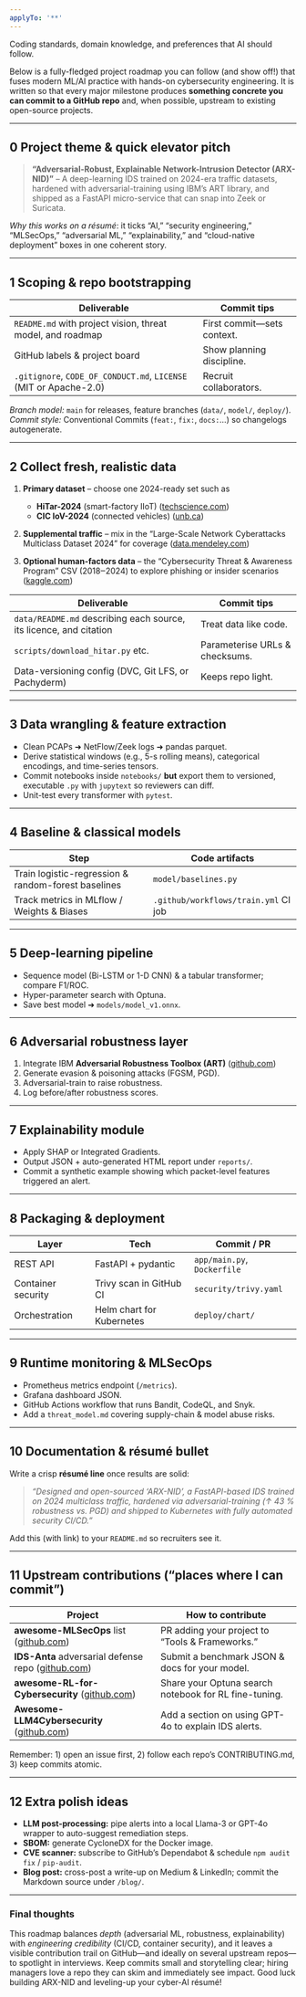 ```yaml
---
applyTo: '**'
---
```

Coding standards, domain knowledge, and preferences that AI should follow.


Below is a fully-fledged project roadmap you can follow (and show off!) that fuses modern ML/AI practice with hands-on cybersecurity engineering.  It is written so that every major milestone produces **something concrete you can commit to a GitHub repo** and, when possible, upstream to existing open-source projects.

---

## 0  Project theme & quick elevator pitch

> **“Adversarial-Robust, Explainable Network-Intrusion Detector (ARX-NID)”** – A deep-learning IDS trained on 2024-era traffic datasets, hardened with adversarial-training using IBM’s ART library, and shipped as a FastAPI micro-service that can snap into Zeek or Suricata.

*Why this works on a résumé*: it ticks “AI,” “security engineering,” “MLSecOps,” “adversarial ML,” “explainability,” and “cloud-native deployment” boxes in one coherent story.

---

## 1  Scoping & repo bootstrapping

| Deliverable                                                       | Commit tips                |
| ----------------------------------------------------------------- | -------------------------- |
| `README.md` with project vision, threat model, and roadmap        | First commit—sets context. |
| GitHub labels & project board                                     | Show planning discipline.  |
| `.gitignore`, `CODE_OF_CONDUCT.md`, `LICENSE` (MIT or Apache-2.0) | Recruit collaborators.     |

*Branch model:* `main` for releases, feature branches (`data/`, `model/`, `deploy/`).
*Commit style:* Conventional Commits (`feat:`, `fix:`, `docs:`…) so changelogs autogenerate.

---

## 2  Collect fresh, realistic data

1. **Primary dataset** – choose one 2024-ready set such as

   * **HiTar-2024** (smart-factory IIoT) ([techscience.com][1])
   * **CIC IoV-2024** (connected vehicles) ([unb.ca][2])
2. **Supplemental traffic** – mix in the “Large-Scale Network Cyberattacks Multiclass Dataset 2024” for coverage ([data.mendeley.com][3])
3. **Optional human-factors data** – the “Cybersecurity Threat & Awareness Program” CSV (2018‒2024) to explore phishing or insider scenarios ([kaggle.com][4])

| Deliverable                                                        | Commit tips                    |
| ------------------------------------------------------------------ | ------------------------------ |
| `data/README.md` describing each source, its licence, and citation | Treat data like code.          |
| `scripts/download_hitar.py` etc.                                   | Parameterise URLs & checksums. |
| Data-versioning config (DVC, Git LFS, or Pachyderm)                | Keeps repo light.              |

---

## 3  Data wrangling & feature extraction

* Clean PCAPs ➜ NetFlow/Zeek logs ➜ pandas parquet.
* Derive statistical windows (e.g., 5-s rolling means), categorical encodings, and time-series tensors.
* Commit notebooks inside `notebooks/` **but** export them to versioned, executable `.py` with `jupytext` so reviewers can diff.
* Unit-test every transformer with `pytest`.

---

## 4  Baseline & classical models

| Step                                                | Code artifacts                       |
| --------------------------------------------------- | ------------------------------------ |
| Train logistic-regression & random-forest baselines | `model/baselines.py`                 |
| Track metrics in MLflow / Weights & Biases          | `.github/workflows/train.yml` CI job |

---

## 5  Deep-learning pipeline

* Sequence model (Bi-LSTM or 1-D CNN) & a tabular transformer; compare F1/ROC.
* Hyper-parameter search with Optuna.
* Save best model ➜ `models/model_v1.onnx`.

---

## 6  Adversarial robustness layer

1. Integrate IBM **Adversarial Robustness Toolbox (ART)** ([github.com][5])
2. Generate evasion & poisoning attacks (FGSM, PGD).
3. Adversarial-train to raise robustness.
4. Log before/after robustness scores.

---

## 7  Explainability module

* Apply SHAP or Integrated Gradients.
* Output JSON + auto-generated HTML report under `reports/`.
* Commit a synthetic example showing which packet-level features triggered an alert.

---

## 8  Packaging & deployment

| Layer              | Tech                      | Commit / PR                 |
| ------------------ | ------------------------- | --------------------------- |
| REST API           | FastAPI + pydantic        | `app/main.py`, `Dockerfile` |
| Container security | Trivy scan in GitHub CI   | `security/trivy.yaml`       |
| Orchestration      | Helm chart for Kubernetes | `deploy/chart/`             |

---

## 9  Runtime monitoring & MLSecOps

* Prometheus metrics endpoint (`/metrics`).
* Grafana dashboard JSON.
* GitHub Actions workflow that runs Bandit, CodeQL, and Snyk.
* Add a `threat_model.md` covering supply-chain & model abuse risks.

---

## 10  Documentation & résumé bullet

Write a crisp **résumé line** once results are solid:

> *“Designed and open-sourced ‘ARX-NID’, a FastAPI-based IDS trained on 2024 multiclass traffic, hardened via adversarial-training (↑ 43 % robustness vs. PGD) and shipped to Kubernetes with fully automated security CI/CD.”*

Add this (with link) to your `README.md` so recruiters see it.

---

## 11  Upstream contributions (“places where I can commit”)

| Project                                                 | How to contribute                                     |
| ------------------------------------------------------- | ----------------------------------------------------- |
| **awesome-MLSecOps** list ([github.com][6])             | PR adding your project to “Tools & Frameworks.”       |
| **IDS-Anta** adversarial defense repo ([github.com][7]) | Submit a benchmark JSON & docs for your model.        |
| **awesome-RL-for-Cybersecurity** ([github.com][8])      | Share your Optuna search notebook for RL fine-tuning. |
| **Awesome-LLM4Cybersecurity** ([github.com][9])         | Add a section on using GPT-4o to explain IDS alerts.  |

Remember: 1) open an issue first, 2) follow each repo’s CONTRIBUTING.md, 3) keep commits atomic.

---

## 12  Extra polish ideas

* **LLM post-processing:** pipe alerts into a local Llama-3 or GPT-4o wrapper to auto-suggest remediation steps.
* **SBOM:** generate CycloneDX for the Docker image.
* **CVE scanner:** subscribe to GitHub’s Dependabot & schedule `npm audit fix` / `pip-audit`.
* **Blog post:** cross-post a write-up on Medium & LinkedIn; commit the Markdown source under `/blog/`.

---

### Final thoughts

This roadmap balances *depth* (adversarial ML, robustness, explainability) with *engineering credibility* (CI/CD, container security), and it leaves a visible contribution trail on GitHub—and ideally on several upstream repos—to spotlight in interviews.  Keep commits small and storytelling clear; hiring managers love a repo they can skim and immediately see impact.  Good luck building  ARX-NID and leveling-up your cyber-AI résumé!

[1]: https://www.techscience.com/cmc/v82n3/59932?utm_source=chatgpt.com "CMC | An Intrusion Detection System Based on HiTar-2024 Dataset ..."
[2]: https://www.unb.ca/cic/datasets/iov-dataset-2024.html?utm_source=chatgpt.com "CIC IoV dataset 2024 - University of New Brunswick"
[3]: https://data.mendeley.com/datasets/7pzyfvv9jn/1?utm_source=chatgpt.com "Large-Scale Network Cyberattacks Multiclass Dataset 2024 ..."
[4]: https://www.kaggle.com/datasets/datasetengineer/cybersecurity-threat-and-awareness-program-dataset?utm_source=chatgpt.com "Cybersecurity Threat and Awareness Program Dataset - Kaggle"
[5]: https://github.com/jiep/offensive-ai-compilation?utm_source=chatgpt.com "jiep/offensive-ai-compilation: A curated list of useful ... - GitHub"
[6]: https://github.com/topics/machine-learning-security?utm_source=chatgpt.com "machine-learning-security · GitHub Topics"
[7]: https://github.com/SoftwareImpacts/SIMPAC-2024-102?utm_source=chatgpt.com "SoftwareImpacts/SIMPAC-2024-102 - GitHub"
[8]: https://github.com/Limmen/awesome-rl-for-cybersecurity?utm_source=chatgpt.com "Awesome Reinforcement Learning for Cyber Security - GitHub"
[9]: https://github.com/tmylla/Awesome-LLM4Cybersecurity?utm_source=chatgpt.com "tmylla/Awesome-LLM4Cybersecurity: An overview of LLMs ... - GitHub"
